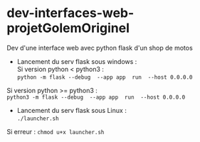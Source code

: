 # dev-interfaces-web-projetGolemOriginel
 Dev d'une interface web avec python flask d'un shop de motos

- Lancement du serv flask sous windows :  
 Si version python < python3 :  
 `python -m flask --debug  --app app  run  --host 0.0.0.0`  
 
 Si version python >= python3 :  
 `python3 -m flask --debug  --app app  run  --host 0.0.0.0`

- Lancement du serv flask sous Linux :  
 `./launcher.sh`   
 
 Si erreur :
 `chmod u+x launcher.sh`

 
